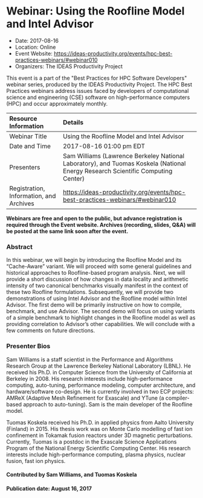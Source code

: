 













			   

<!-- Note: this label does NOT include the trailing colon -->





# Webinar: Using the Roofline Model and Intel Advisor

- Date: 2017-08-16
- Location: Online
- Event Website: https://ideas-productivity.org/events/hpc-best-practices-webinars/#webinar010
- Organizers: The IDEAS Productivity Project
			   
This event is a part of the "Best Practices for HPC Software
Developers" webinar series, produced by the IDEAS Productivity
Project. The HPC Best Practices webinars address issues faced by
developers of computational science and engineering (CSE) software on
high-performance computers (HPC) and occur approximately monthly.

Resource Information | Details
:--- | :---			   
Webinar Title | Using the Roofline Model and Intel Advisor
Date and Time | 2017-08-16 01:00 pm EDT
Presenters | Sam Williams (Lawrence Berkeley National Laboratory),  and Tuomas Koskela (National Energy Research Scientific Computing Center)
Registration, Information, and Archives | 	<https://ideas-productivity.org/events/hpc-best-practices-webinars/#webinar010>	   

**Webinars are free and open to the public, but advance registration is required through the Event website. Archives (recording, slides, Q&A) will be posted at the same link soon after the event.**

### Abstract
<p>In this webinar, we will begin by introducing the Roofline Model and
its “Cache-Aware” variant. We will proceed with some general
guidelines and historical approaches to Roofline-based program
analysis. Next, we will provide a short discussion of how changes in
data locality and arithmetic intensity of two canonical benchmarks
visually manifest in the context of these two Roofline
formulations. Subsequently, we will provide two demonstrations of
using Intel Advisor and the Roofline model within Intel Advisor. The
first demo will be primarily instructive on how to compile, benchmark,
and use Advisor. The second demo will focus on using variants of a
simple benchmark to highlight changes in the Roofline model as well as
providing correlation to Advisor’s other capabilities. We will
conclude with a few comments on future directions.</p>



### Presenter Bios
<p>Sam Williams is a staff scientist in the
Performance and Algorithms Research Group at the Lawrence Berkeley
National Laboratory (LBNL). He received his Ph.D. in Computer Science
from the University of California at Berkeley in 2008. His research
interests include high-performance computing, auto-tuning, performance
modeling, computer architecture, and hardware/software co-design. He
is currently involved in two ECP projects: AMReX (Adaptive Mesh
Refinement for Exascale) and YTune (a compiler-based approach to
auto-tuning). Sam is the main developer of the Roofline model.</p>
<p>Tuomas Koskela received his Ph.D. in applied
physics from Aalto University (Finland) in 2015. His thesis work was
on Monte Carlo modelling of fast ion confinement in Tokamak fusion
reactors under 3D magnetic perturbations. Currently, Tuomas is a
postdoc in the Exascale Science Applications Program of the National
Energy Scientific Computing Center. His research interests include
high-performance computing, plasma physics, nuclear fusion, fast ion
physics.</p>


    

#### Contributed by Sam Williams,  and Tuomas Koskela

#### Publication date: August 16, 2017

<!---
Publish: yes
Categories: skills
Topics: online learning
Level: 2
Prerequisites: default
Aggregate: none
--->






